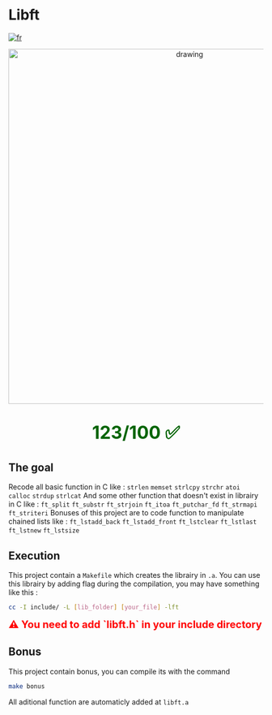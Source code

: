 # Libft

[![fr](https://img.shields.io/badge/Langue-fr-blue)](README.fr.md)

<div style="text-align: center;"><img src="https://i.imgur.com/UQ00ah6.jpg " alt="drawing" width="700"/></div>
<div style="color: darkgreen; font-weight: bold; text-align: center; font-size: 35px;"><p> 123/100 ✅</p></div>

## The goal

Recode all basic function in C like : 
`strlen` `memset` `strlcpy` `strchr` `atoi` `calloc` `strdup` `strlcat`
And some other function that doesn't exist in librairy in C like : 
`ft_split` `ft_substr` `ft_strjoin` `ft_itoa` `ft_putchar_fd` `ft_strmapi` `ft_striteri`
Bonuses of this project are to code function to manipulate chained lists like : 
`ft_lstadd_back` `ft_lstadd_front` `ft_lstclear` `ft_lstlast` `ft_lstnew` `ft_lstsize`

## Execution

This project contain a `Makefile` which creates the librairy in `.a`. 
You can use this librairy by adding flag during the compilation, you may have something like this :
````sh
cc -I include/ -L [lib_folder] [your_file] -lft
````
<div style="color: red; font-weight: bold; font-size: 20px;">⚠ You need to add `libft.h` in your include directory </div>

## Bonus

This project contain bonus, you can compile its with the command
````sh
make bonus
````
All aditional function are automaticly added at `libft.a`
